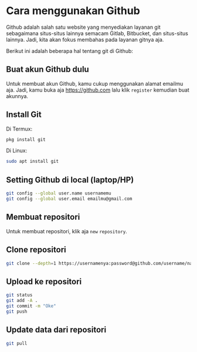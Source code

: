 # Cara menggunakan Github

Github adalah salah satu website yang menyediakan layanan git sebagaimana situs-situs lainnya semacam Gitlab, Bitbucket, dan situs-situs lainnya. Jadi, kita akan fokus membahas pada layanan gitnya aja.

Berikut ini adalah beberapa hal tentang git di Github:

## Buat akun Github dulu

Untuk membuat akun Github, kamu cukup menggunakan alamat emailmu aja. Jadi, kamu buka aja <https://github.com> lalu klik `register` kemudian buat akunnya.

## Install Git 

Di Termux:

```bash
pkg install git 
```

Di Linux:

```bash 
sudo apt install git 
```

## Setting Github di local (laptop/HP)

```bash
git config --global user.name usernamemu
git config --global user.email emailmu@gmail.com
```

## Membuat repositori

Untuk membuat repositori, klik aja `new` `repository`.

## Clone repositori

```bash
git clone --depth=1 https://usernamenya:password@github.com/username/nama-repositori
```

## Upload ke repositori

```bash
git status
git add -A .
git commit -m "Oke"
git push 
```

## Update data dari repositori

```bash
git pull 
```